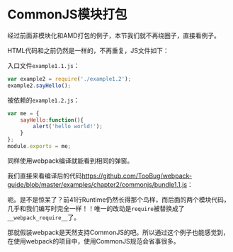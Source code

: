 # CommonJS模块打包

经过前面非模块化和AMD打包的例子，本节我们就不再绕圈子，直接看例子。

HTML代码和之前仍然是一样的，不再重复，JS文件如下：

入口文件`example1.1.js`：

```javascript
var example2 = require('./example1.2');
example2.sayHello();
```

被依赖的`example1.2.js`：

```javascript
var me = {
    sayHello:function(){
        alert('hello world!');
    }
};
module.exports = me;
```

同样使用webpack编译就能看到相同的弹窗。

我们直接来看编译后的代码<https://github.com/TooBug/webpack-guide/blob/master/examples/chapter2/commonjs/bundle1.1.js>：

呃。是不是惊呆了？前41行Runtime仍然长得那个鸟样，而后面的两个模块代码，几乎和我们编写时完全一样！！唯一的改动是`require`被替换成了`__webpack_require__`了。

那就假装webpack是天然支持CommonJS的吧。所以通过这个例子也能感觉到，在使用webpack的项目中，使用CommonJS规范会省事很多。

